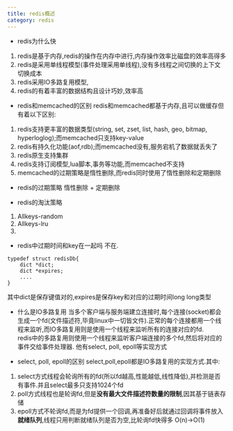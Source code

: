```yaml
---
title: redis概述
category: redis
--- 
```

- redis为什么快
1. redis是基于内存,redis的操作在内存中进行,内存操作效率比磁盘的效率高得多
2. redis是采用单线程模型(事件处理采用单线程),没有多线程之间切换的上下文切换成本
3. redis采用IO多路复用模型,
4. redis的有着丰富的数据结构且设计巧妙,效率高

- redis和memcached的区别
redis和memcached都基于内存,且可以做缓存但有着以下区别:
1. redis支持更丰富的数据类型(string, set, zset, list, hash, geo, bitmap, hyperloglog);而memcached只支持key-value
2. redis有持久化功能(aof,rdb);而memcached没有,服务宕机了数据就丢失了
3. redis原生支持集群
4. redis支持订阅模型,lua脚本,事务等功能,而memcached不支持
5. memcached的过期策略是惰性删除,而redis同时使用了惰性删除和定期删除

- redis的过期策略
惰性删除 + 定期删除

- redis的淘汰策略
1. Allkeys-random
2. Allkeys-lru
3. 

- redis中过期时间和key在一起吗
不在.  
```
typedef struct redisDb{
    dict *dict;  
    dict *expires;
    ....
}
```
其中dict是保存键值对的,expires是保存key和对应的过期时间long long类型  

- 什么是IO多路复用
当多个客户端与服务端建立连接时,每个连接(socket)都会生成一个fd(文件描述符,毕竟linux中一切皆文件).正常的每个连接都用一个线程来监听,而IO多路复用则是使用一个线程来监听所有的连接对应的fd.  
redis中的多路复用则使用一个线程来监听客户端连接的多个fd,然后将对应的事件交给事件处理器.
他有select, poll, epoll等实现方式

- select, poll, epoll的区别
select,poll,epoll都是IO多路复用的实现方式.其中:
1. select方式线程会轮询所有的fd(所以fd越高,性能越低,线性降低),并检测是否有事件.并且select最多只支持1024个fd
2. poll方式线程也是轮询fd,但是**没有最大文件描述符数量的限制**,因其基于链表存储
3. epoll方式不轮询fd,而是为fd提供一个回调,再准备好后就通过回调将事件放入**就绪队列**,线程只用判断就绪队列是否为空,比轮询fd快得多 O(n)->O(1)
